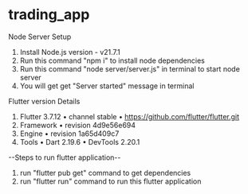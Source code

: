 # trading_app

Node Server Setup

1. Install Node.js version - v21.7.1
2. Run this command "npm i" to install node dependencies
3. Run this command "node server/server.js" in terminal to start node server
4. You will get get "Server started" message in terminal

Flutter version Details

1. Flutter 3.7.12 • channel stable • https://github.com/flutter/flutter.git
2. Framework • revision 4d9e56e694
3. Engine • revision 1a65d409c7
4. Tools • Dart 2.19.6 • DevTools 2.20.1

--Steps to run flutter application--

1. run "flutter pub get" command to get dependencies
2. run "flutter run" command to run this flutter application